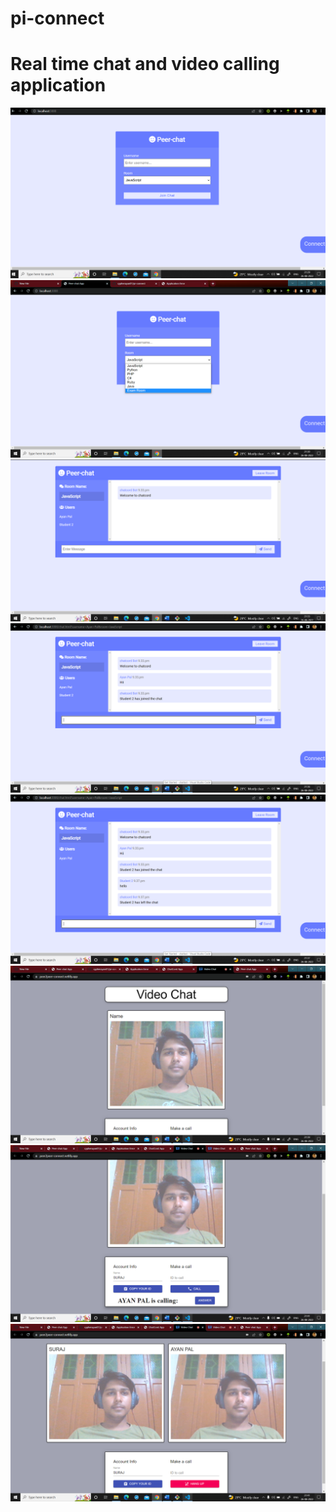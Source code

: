 # pi-connect

# Real time chat and video calling application

![](images/frontpage.png)
![](images/Multiplerooms.png)
![](images/notification.png)
![](images/newjoinnotification.png)
![](images/leavenotification.png)
![](images/videochat.png)
![](images/callnotification.png)
![](images/peercall.png)
